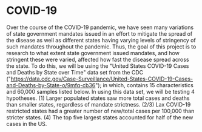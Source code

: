 # COVID-19
Over the course of the COVID-19 pandemic, we have seen many variations of state government mandates issued in an effort to mitigate the spread of the disease as well as different states having varying levels of stringency of such mandates throughout the pandemic. Thus, the goal of this project is to research to what extent state government issued mandates, and how stringent these were varied, affected how fast the disease spread across the state. To do this, we will be using the "United States COVID-19 Cases and Deaths by State over Time" data set from the CDC ("https://data.cdc.gov/Case-Surveillance/United-States-COVID-19-Cases-and-Deaths-by-State-o/9mfq-cb36"); in which, contains 15 characteristics and 60,000 samples listed below. In using this data set, we will be testing 4 hypotheses. (1) Larger populated states saw more total cases and deaths than smaller states, regardless of mandate strictness. (2/3) Lax COVID-19 restricted states had a greater number of new/total cases per 100,000 than stricter states. (4) The top five largest states accounted for half of the new cases in the US.
